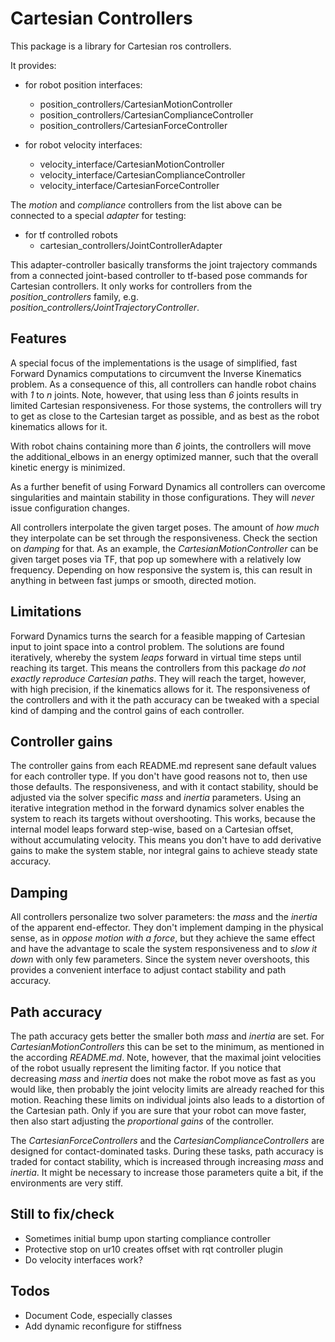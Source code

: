 # Cartesian Controllers
This package is a library for Cartesian ros controllers.

It provides:
* for robot position interfaces:
    - position_controllers/CartesianMotionController
    - position_controllers/CartesianComplianceController
    - position_controllers/CartesianForceController

* for robot velocity interfaces:
    - velocity_interface/CartesianMotionController
    - velocity_interface/CartesianComplianceController
    - velocity_interface/CartesianForceController

The *motion* and *compliance* controllers from the list above can be connected to a special *adapter* for testing:
* for tf controlled robots
    - cartesian_controllers/JointControllerAdapter

This adapter-controller basically transforms the joint trajectory commands from
a connected joint-based controller to tf-based pose commands for Cartesian
controllers. It only works for controllers from the *position_controllers* family, e.g. *position_controllers/JointTrajectoryController*.


## Features
A special focus of the implementations is the usage of simplified, fast Forward Dynamics computations to circumvent the Inverse Kinematics problem.
As a consequence of this, all controllers can handle robot chains with *1* to *n* joints.
Note, however, that using less than *6* joints results in limited Cartesian responsiveness.
For those systems, the controllers will try to get as close to the Cartesian target as possible, and as best as the robot kinematics allows for it.

With robot chains containing more than *6* joints, the controllers will move the additional_elbows in an energy optimized manner, such that the overall kinetic energy is minimized.

As a further benefit of using Forward Dynamics all controllers can overcome singularities and maintain stability in those configurations.
They will *never* issue configuration changes.

All controllers interpolate the given target poses. The amount of *how much* they interpolate can be set through the responsiveness. Check the section on *damping* for that.
As an example, the *CartesianMotionController* can be given target poses via
TF, that pop up somewhere with a relatively low frequency. Depending on how
responsive the system is, this can result in anything in between fast jumps or
smooth, directed motion.

## Limitations
Forward Dynamics turns the search for a feasible mapping of Cartesian input to joint space into a control problem.
The solutions are found iteratively, whereby the system *leaps* forward in virtual time steps until reaching its target.
This means the controllers from this package *do not exactly reproduce Cartesian paths*.
They will reach the target, however, with high precision, if the kinematics allows for it.
The responsiveness of the controllers and with it the path accuracy can be tweaked with a special kind of damping and the control gains of each controller.

## Controller gains
The controller gains from each README.md represent sane default values for each controller type. If you don't have good reasons not to, then use those defaults.
The responsiveness, and with it contact stability, should be adjusted via the solver specific *mass* and *inertia* parameters.
Using an iterative integration method in the forward dynamics solver enables the system to reach its targets without overshooting.
This works, because the internal model leaps forward step-wise, based on a Cartesian offset, without accumulating velocity.
This means you don't have to add derivative gains to make the system stable, nor integral gains to achieve steady state accuracy.

## Damping
All controllers personalize two solver parameters: the *mass* and the *inertia* of the apparent end-effector.
They don't implement damping in the physical sense, as in *oppose motion with a force*, but they achieve the same effect and have the advantage to scale the system responsiveness and to *slow it down* with only few parameters.
Since the system never overshoots, this provides a convenient interface to adjust contact stability and path accuracy.

## Path accuracy
The path accuracy gets better the smaller both *mass* and *inertia* are set.
For *CartesianMotionControllers* this can be set to the minimum, as mentioned in the according *README.md*.
Note, however, that the maximal joint velocities of the robot usually represent
the limiting factor. If you notice that decreasing *mass* and *inertia* does
not make the robot move as fast as you would like, then probably the joint
velocity limits are already reached for this motion. Reaching these limits on
individual joints also leads to a distortion of the Cartesian path. Only if you
are sure that your robot can move faster, then also start adjusting the
*proportional gains* of the controller.

The *CartesianForceControllers* and the *CartesianComplianceControllers* are designed for contact-dominated tasks. During these tasks, path accuracy is traded for contact stability, which is increased through increasing *mass* and *inertia*. It might be necessary to increase those parameters quite a bit, if the environments are very stiff.

## Still to fix/check
- Sometimes initial bump upon starting compliance controller
- Protective stop on ur10 creates offset with rqt controller plugin
- Do velocity interfaces work?

## Todos
- Document Code, especially classes
- Add dynamic reconfigure for stiffness
